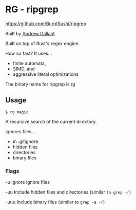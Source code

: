 # RG - ripgrep

https://github.com/BurntSushi/ripgrep

Built by [Andrew Gallant](https://github.com/BurntSushi)

Built on top of Rust's regex engine.

How so fast? It uses...
- finite automata,
- SIMD, and
- aggressive literal optimizations


The binary name for ripgrep is rg

## Usage

```
$ rg magic
```

A recursive search of the current directory.

Ignores files...
- in .gitignore
- hidden files
- directories
- binary files


### Flags
-u    Ignore ignore files

-uu   Include hidden files and directories
      (similar `to grep -r`)

-uuu  Include binary files
      (similar to `grep -a -r`)

